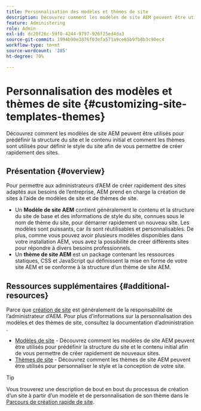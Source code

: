 ```yaml
---
title: Personnalisation des modèles et thèmes de site
description: Découvrez comment les modèles de site AEM peuvent être utilisés pour prédéfinir la structure du site et le contenu initial et comment les thèmes sont utilisés pour définir le style du site afin de vous permettre de créer rapidement des sites.
feature: Administering
role: Admin
exl-id: dc20f26c-59f0-4244-9797-926f25ed4da3
source-git-commit: 1994b90e3876f03efa571a9ce65b9fb8b3c90ec4
workflow-type: tm+mt
source-wordcount: '285'
ht-degree: 70%

---
```


# Personnalisation des modèles et thèmes de site {#customizing-site-templates-themes}

Découvrez comment les modèles de site AEM peuvent être utilisés pour prédéfinir la structure du site et le contenu initial et comment les thèmes sont utilisés pour définir le style du site afin de vous permettre de créer rapidement des sites.

## Présentation {#overview}

Pour permettre aux administrateurs d’AEM de créer rapidement des sites adaptés aux besoins de l’entreprise, AEM prend en charge la création de sites à l’aide de modèles de site et de thèmes de site.

* Un **Modèle de site AEM** contient généralement le contenu et la structure du site de base et des informations de style du site, connues sous le nom de thème du site, pour démarrer rapidement un nouveau site. Les modèles sont puissants, car ils sont réutilisables et personnalisables. De plus, comme vous pouvez avoir plusieurs modèles disponibles dans votre installation AEM, vous avez la possibilité de créer différents sites pour répondre à divers besoins professionnels.
* Un **thème de site AEM** est un package contenant les ressources statiques, CSS et JavaScript qui définissent la mise en forme de votre site AEM et se conforme à la structure d’un thème de site AEM.

## Ressources supplémentaires {#additional-resources}

Parce que [création de site](/help/sites-cloud/administering/site-creation/create-site.md) est généralement de la responsabilité de l’administrateur d’AEM. Pour plus d’informations sur la personnalisation des modèles et des thèmes de site, consultez la documentation d’administration .

* [Modèles de site](/help/sites-cloud/administering/site-creation/site-templates.md) - Découvrez comment les modèles de site AEM peuvent être utilisés pour prédéfinir la structure du site et le contenu initial afin de vous permettre de créer rapidement de nouveaux sites.
* [Thèmes de site](/help/sites-cloud/administering/site-creation/site-themes.md) - Découvrez comment les thèmes de site AEM peuvent être utilisés pour personnaliser le style et la conception de votre site.

>[!TIP]
>
>Vous trouverez une description de bout en bout du processus de création d’un site à partir d’un modèle et de personnalisation de son thème dans le [Parcours de création rapide de site](/help/journey-sites/quick-site/overview.md).
